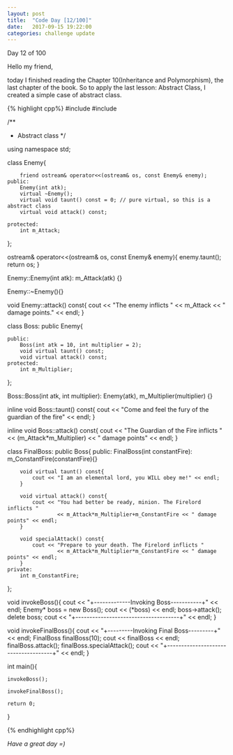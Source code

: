 ```yaml
---
layout: post
title:  "Code Day [12/100]"
date:   2017-09-15 19:22:00
categories: challenge update
---
```


Day 12 of 100

Hello my friend,

today I finished reading the Chapter 10(Inheritance and Polymorphism), the last chapter of the book. So to apply the last lesson: Abstract Class, I created a simple case of abstract class.

{% highlight cpp%}
#include <iostream>
#include <string>

/**
 * Abstract class
 */

using namespace std;

class Enemy{

		friend ostream& operator<<(ostream& os, const Enemy& enemy);
	public:
		Enemy(int atk);
		virtual ~Enemy();
		virtual void taunt() const = 0; // pure virtual, so this is a abstract class
		virtual void attack() const;

	protected:
		int m_Attack;

};

ostream& operator<<(ostream& os, const Enemy& enemy){
	enemy.taunt();
	return os;
}

Enemy::Enemy(int atk):
	m_Attack(atk)
{}

Enemy::~Enemy(){}

void Enemy::attack() const{
	cout << "The enemy inflicts " << m_Attack << " damage points." << endl;
}

class Boss: public Enemy{

	public:
		Boss(int atk = 10, int multiplier = 2);
		void virtual taunt() const;
		void virtual attack() const;
	protected:
		int m_Multiplier;

};

Boss::Boss(int atk, int multiplier):
	Enemy(atk), m_Multiplier(multiplier)
{}


inline void Boss::taunt() const{
	cout << "Come and feel the fury of the guardian of the fire" << endl;
}

inline void Boss::attack() const{
	cout << "The Guardian of the Fire inflicts " << (m_Attack*m_Multiplier)
			<< " damage points" << endl;
}

class FinalBoss: public Boss{
	public:
		FinalBoss(int constantFire):
			m_ConstantFire(constantFire){}

		void virtual taunt() const{
			cout << "I am an elemental lord, you WILL obey me!" << endl;
		}

		void virtual attack() const{
			cout << "You had better be ready, minion. The Firelord inflicts "
					<< m_Attack*m_Multiplier+m_ConstantFire << " damage points" << endl;
		}

		void specialAttack() const{
			cout << "Prepare to your death. The Firelord inflicts "
					<< m_Attack*m_Multiplier*m_ConstantFire << " damage points" << endl;
		}
	private:
		int m_ConstantFire;

};

void invokeBoss(){
	cout << "+-------------Invoking Boss-----------+" << endl;
	Enemy* boss = new Boss();
	cout << (*boss) << endl;
	boss->attack();
	delete boss;
	cout << "+-------------------------------------+" << endl;
}

void invokeFinalBoss(){
	cout << "+---------Invoking Final Boss---------+" << endl;
	FinalBoss finalBoss(10);
	cout << finalBoss << endl;
	finalBoss.attack();
	finalBoss.specialAttack();
	cout << "+-------------------------------------+" << endl;
}

int main(){

	invokeBoss();

	invokeFinalBoss();

	return 0;
}

{% endhighlight cpp%}

_Have a great day =)_